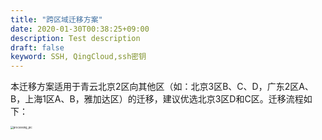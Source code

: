 ```yaml
---
title: "跨区域迁移方案"
date: 2020-01-30T00:38:25+09:00
description: Test description
draft: false
keyword: SSH, QingCloud,ssh密钥
---
```


本迁移方案适用于青云北京2区向其他区（如：北京3区B、C、D，广东2区A、B，上海1区A、B，雅加达区）的迁移，建议优选北京3区D和C区。迁移流程如下：

<img src="../../_images/processing_pic.png" alt="processing_pic" style="zoom:30%;" />
